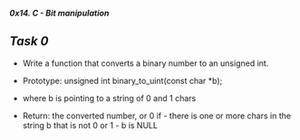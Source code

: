    ***0x14. C - Bit manipulation***

   ***Task 0***
-----------------------------------------------------------------------------------------------------------------------------------------------------------------------------------------

- Write a function that converts a binary number to an unsigned int.

- Prototype: unsigned int binary_to_uint(const char *b);
- where b is pointing to a string of 0 and 1 chars
- Return: the converted number, or 0 if
      - there is one or more chars in the string b that is not 0 or 1
      - b is NULL


